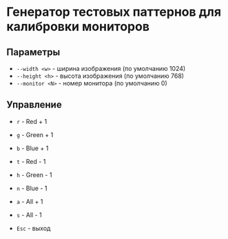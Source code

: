 # Генератор тестовых паттернов для калибровки мониторов

## Параметры
- `--width <w>` - ширина изображения (по умолчанию 1024)
- `--height <h>` - высота изображения (по умолчанию 768)
- `--monitor <N>` - номер монитора (по умолчанию 0)

## Управление
- `r` - Red + 1
- `g` - Green + 1
- `b` - Blue + 1

- `t` - Red - 1
- `h` - Green - 1
- `n` - Blue - 1

- `a` - All + 1
- `s` - All - 1

- `Esc` - выход
